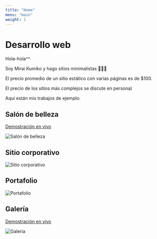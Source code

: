 ```yaml
---
title: "Home"
menu: "main"
weight: 1
---
```


# Desarrollo web

Hola-hola^^

Soy Mirai Kumiko y hago sitios minimalistas 🫸✨🫷

El precio promedio de un sitio estático con varias páginas es de $100.

El precio de los sitios más complejos se discute en persona)

Aquí están mis trabajos de ejemplo:

## Salón de belleza

[Demostración en vivo](https://mk-beauty-salon.netlify.app)

![Salón de belleza](/images/beauty-salon.png "Beauty salon")

## Sitio corporativo

![Sitio corporativo](/images/corp.png "Corp site")

## Portafolio

![Portafolio](/images/portfolio.png "Portfolio")

## Galería

[Demostración en vivo](https://mk-gallery.netlify.app)

![Galería](/images/gallery.png "Gallery")
